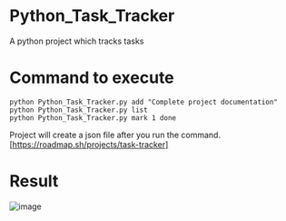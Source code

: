 # Python_Task_Tracker
A python project which tracks tasks

# Command to execute
```
python Python_Task_Tracker.py add "Complete project documentation"
python Python_Task_Tracker.py list
python Python_Task_Tracker.py mark 1 done
```

Project will create a json file after you run the command.
[https://roadmap.sh/projects/task-tracker]

# Result
![image](https://github.com/user-attachments/assets/2804da6f-6054-4c00-9b2f-6b1e0ebe093d)
